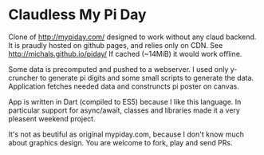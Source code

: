 # Claudless My Pi Day

Clone of http://mypiday.com/ designed to work without any claud backend.
It is praudly hosted on github pages, and relies only on CDN.
See http://michals.github.io/piday/
If cached (~14MiB) it would work offline.

Some data is precomputed and pushed to a webserver.
I used only y-cruncher to generate pi digits and some small scripts to generate the data.
Application fetches needed data and construncts pi poster on canvas.

App is written in Dart (compiled to ES5) because I like this language.
In particular support for async/await, classes and libraries made it a very pleasent weekend project.

It's not as beutiful as original mypiday.com, because I don't know much about graphics design.
You are welcome to fork, play and send PRs.
